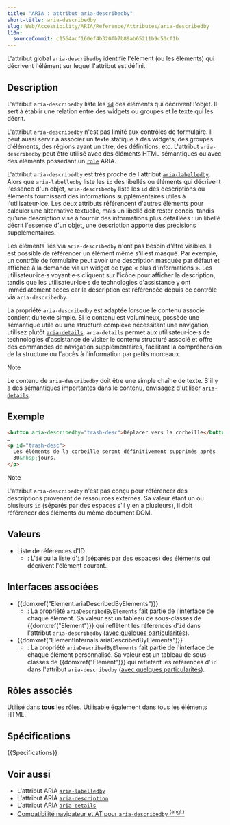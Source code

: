```yaml
---
title: "ARIA : attribut aria-describedby"
short-title: aria-describedby
slug: Web/Accessibility/ARIA/Reference/Attributes/aria-describedby
l10n:
  sourceCommit: c1564acf160ef4b320fb7b89ab65211b9c50cf1b
---
```


L'attribut global `aria-describedby` identifie l'élément (ou les éléments) qui décrivent l'élément sur lequel l'attribut est défini.

## Description

L'attribut `aria-describedby` liste les [`id`](/fr/docs/Web/HTML/Reference/Global_attributes/id) des éléments qui décrivent l'objet. Il sert à établir une relation entre des widgets ou groupes et le texte qui les décrit.

L'attribut `aria-describedby` n'est pas limité aux contrôles de formulaire. Il peut aussi servir à associer un texte statique à des widgets, des groupes d'éléments, des régions ayant un titre, des définitions, etc. L'attribut `aria-describedby` peut être utilisé avec des éléments HTML sémantiques ou avec des éléments possédant un [`role`](/fr/docs/Web/Accessibility/ARIA/Reference/Roles) ARIA.

L'attribut `aria-describedby` est très proche de l'attribut [`aria-labelledby`](/fr/docs/Web/Accessibility/ARIA/Reference/Attributes/aria-labelledby). Alors que `aria-labelledby` liste les `id` des libellés ou éléments qui décrivent l'essence d'un objet, `aria-describedby` liste les `id` des descriptions ou éléments fournissant des informations supplémentaires utiles à l'utilisateur·ice. Les deux attributs référencent d'autres éléments pour calculer une alternative textuelle, mais un libellé doit rester concis, tandis qu'une description vise à fournir des informations plus détaillées&nbsp;: un libellé décrit l'essence d'un objet, une description apporte des précisions supplémentaires.

Les éléments liés via `aria-describedby` n'ont pas besoin d'être visibles. Il est possible de référencer un élément même s'il est masqué. Par exemple, un contrôle de formulaire peut avoir une description masquée par défaut et affichée à la demande via un widget de type «&nbsp;plus d'informations&nbsp;». Les utilisateur·ice·s voyant·e·s cliquent sur l'icône pour afficher la description, tandis que les utilisateur·ice·s de technologies d'assistance y ont immédiatement accès car la description est référencée depuis ce contrôle via `aria-describedby`.


La propriété `aria-describedby` est adaptée lorsque le contenu associé contient du texte simple. Si le contenu est volumineux, possède une sémantique utile ou une structure complexe nécessitant une navigation, utilisez plutôt [`aria-details`](/fr/docs/Web/Accessibility/ARIA/Reference/Attributes/aria-details). `aria-details` permet aux utilisateur·ice·s de technologies d'assistance de visiter le contenu structuré associé et offre des commandes de navigation supplémentaires, facilitant la compréhension de la structure ou l'accès à l'information par petits morceaux.

> [!NOTE]
> Le contenu de `aria-describedby` doit être une simple chaîne de texte. S'il y a des sémantiques importantes dans le contenu, envisagez d'utiliser [`aria-details`](/fr/docs/Web/Accessibility/ARIA/Reference/Attributes/aria-details).

## Exemple

```html
<button aria-describedby="trash-desc">Déplacer vers la corbeille</button>
…
<p id="trash-desc">
  Les éléments de la corbeille seront définitivement supprimés après
  30&nbsp;jours.
</p>
```

> [!NOTE]
> L'attribut `aria-describedby` n'est pas conçu pour référencer des descriptions provenant de ressources externes. Sa valeur étant un ou plusieurs `id` (séparés par des espaces s'il y en a plusieurs), il doit référencer des éléments du même document DOM.

## Valeurs

- Liste de références d'ID
  - : L'`id` ou la liste d'`id` (séparés par des espaces) des éléments qui décrivent l'élément courant.

## Interfaces associées

- {{domxref("Element.ariaDescribedByElements")}}
  - : La propriété `ariaDescribedByElements` fait partie de l'interface de chaque élément. Sa valeur est un tableau de sous-classes de {{domxref("Element")}} qui reflètent les références d'`id` dans l'attribut `aria-describedby` ([avec quelques particularités](/fr/docs/Web/API/Document_Object_Model/Reflected_attributes#références_déléments_reflétés)).
- {{domxref("ElementInternals.ariaDescribedByElements")}}
  - : La propriété `ariaDescribedByElements` fait partie de l'interface de chaque élément personnalisé. Sa valeur est un tableau de sous-classes de {{domxref("Element")}} qui reflètent les références d'`id` dans l'attribut `aria-describedby` ([avec quelques particularités](/fr/docs/Web/API/Document_Object_Model/Reflected_attributes#références_déléments_reflétés)).

## Rôles associés

Utilisé dans **tous** les rôles. Utilisable également dans tous les éléments HTML.

## Spécifications

{{Specifications}}

## Voir aussi

- L'attribut ARIA [`aria-labelledby`](/fr/docs/Web/Accessibility/ARIA/Reference/Attributes/aria-labelledby)
- L'attribut ARIA [`aria-description`](/fr/docs/Web/Accessibility/ARIA/Reference/Attributes/aria-description)
- L'attribut ARIA [`aria-details`](/fr/docs/Web/Accessibility/ARIA/Reference/Attributes/aria-details)
- [Compatibilité navigateur et AT pour `aria-describedby` <sup>(angl.)</sup>](https://a11ysupport.io/tech/aria/aria-describedby_attribute)
